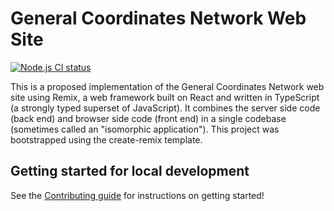 # General Coordinates Network Web Site

[![Node.js CI status](https://github.com/tachgsfc/remix-gcn/workflows/Node.js%20CI/badge.svg)](https://github.com/tachgsfc/remix-gcn/actions)

This is a proposed implementation of the General Coordinates Network web site using Remix, a web framework built on React and written in TypeScript (a strongly typed superset of JavaScript). It combines the server side code (back end) and browser side code (front end) in a single codebase (sometimes called an "isomorphic application"). This project was bootstrapped using the create-remix template.

## Getting started for local development

See the [Contributing guide](https://epiwe7agu2.execute-api.us-east-1.amazonaws.com/docs/contributing) for instructions on getting started!
